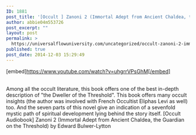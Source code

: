 ```yaml
---
ID: 1881
post_title: '[Occult ] Zanoni 2 (Immortal Adept from Ancient Chaldea, the Guardian on the Threshold)'
author: abbie04m553726
post_excerpt: ""
layout: post
permalink: >
  https://universalflowuniversity.com/uncategorized/occult-zanoni-2-immortal-adept-from-ancient-chaldea-the-guardian-on-the-threshold/
published: true
post_date: 2014-12-03 15:29:49
---
```

[embed]https://www.youtube.com/watch?v=uhgrrVPsGhM[/embed]</br></br>
<p>Among all the occult literature, this book offers one of the best in-depth description of "the Dweller of the Threshold". This book offers many occult insights (the author was involved with French Occultist Eliphas Levi as well) too. And the seven parts of this novel give an indication of a sevenfold mystic path of spiritual development lying behind the story itself. 
[Occult Audiobook] Zanoni 2 (Immortal Adept from Ancient Chaldea, the Guardian on the Threshold) by Edward Bulwer-Lytton</p>